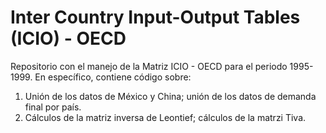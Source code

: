 # Inter Country Input-Output Tables (ICIO) - OECD
Repositorio con el manejo de la Matriz ICIO - OECD para el periodo 1995-1999.
En específico, contiene código sobre:
  1. Unión de los datos de México y China; unión de los datos de demanda final por país.
  2. Cálculos de la matriz inversa de Leontief; cálculos de la matrzi Tiva.
